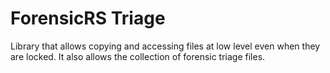 # ForensicRS Triage

Library that allows copying and accessing files at low level even when they are locked. It also allows the collection of forensic triage files.